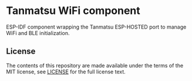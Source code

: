 # Tanmatsu WiFi component

ESP-IDF component wrapping the Tanmatsu ESP-HOSTED port to manage WiFi and BLE initialization.

## License

The contents of this repository are made available under the terms of the MIT license, see [LICENSE](LICENSE) for the full license text.
